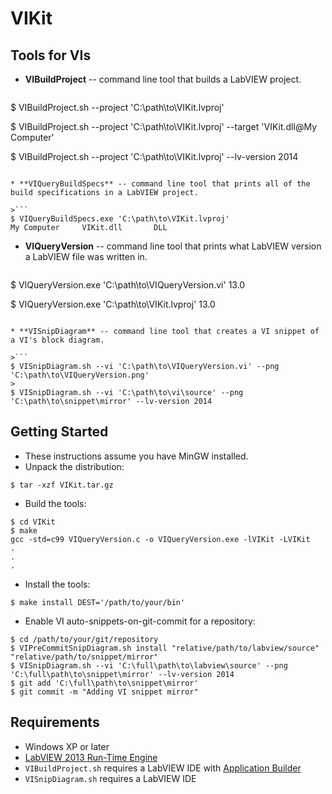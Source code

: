 VIKit
=====

Tools for VIs
-------------

* **VIBuildProject** -- command line tool that builds a LabVIEW project.

>```
$ VIBuildProject.sh --project 'C:\path\to\VIKit.lvproj'
>
$ VIBuildProject.sh --project 'C:\path\to\VIKit.lvproj' --target 'VIKit.dll@My Computer'
>
$ VIBuildProject.sh --project 'C:\path\to\VIKit.lvproj' --lv-version 2014
```

* **VIQueryBuildSpecs** -- command line tool that prints all of the build specifications in a LabVIEW project.

>```
$ VIQueryBuildSpecs.exe 'C:\path\to\VIKit.lvproj'
My Computer     VIKit.dll       DLL
```

* **VIQueryVersion** -- command line tool that prints what LabVIEW version a LabVIEW file was written in.

>```
$ VIQueryVersion.exe 'C:\path\to\VIQueryVersion.vi'
13.0
>
$ VIQueryVersion.exe 'C:\path\to\VIKit.lvproj'
13.0
```

* **VISnipDiagram** -- command line tool that creates a VI snippet of a VI's block diagram.

>```
$ VISnipDiagram.sh --vi 'C:\path\to\VIQueryVersion.vi' --png 'C:\path\to\VIQueryVersion.png'
>
$ VISnipDiagram.sh --vi 'C:\path\to\vi\source' --png 'C:\path\to\snippet\mirror' --lv-version 2014
```

Getting Started
---------------

* These instructions assume you have MinGW installed.
* Unpack the distribution:
```
$ tar -xzf VIKit.tar.gz
```
* Build the tools:
```
$ cd VIKit
$ make
gcc -std=c99 VIQueryVersion.c -o VIQueryVersion.exe -lVIKit -LVIKit
.
.
.
```
* Install the tools:
```
$ make install DEST='/path/to/your/bin'
```
* Enable VI auto-snippets-on-git-commit for a repository:
```
$ cd /path/to/your/git/repository
$ VIPreCommitSnipDiagram.sh install "relative/path/to/labview/source" "relative/path/to/snippet/mirror"
$ VISnipDiagram.sh --vi 'C:\full\path\to\labview\source' --png 'C:\full\path\to\snippet\mirror' --lv-version 2014
$ git add 'C:\full\path\to\snippet\mirror'
$ git commit -m "Adding VI snippet mirror"
```

Requirements
------------

* Windows XP or later
* [LabVIEW 2013 Run-Time Engine](http://www.ni.com/download/labview-run-time-engine-2013-sp1/4539/en/)
* `VIBuildProject.sh` requires a LabVIEW IDE with [Application Builder](http://sine.ni.com/nips/cds/view/p/lang/en/nid/210593)
* `VISnipDiagram.sh` requires a LabVIEW IDE

